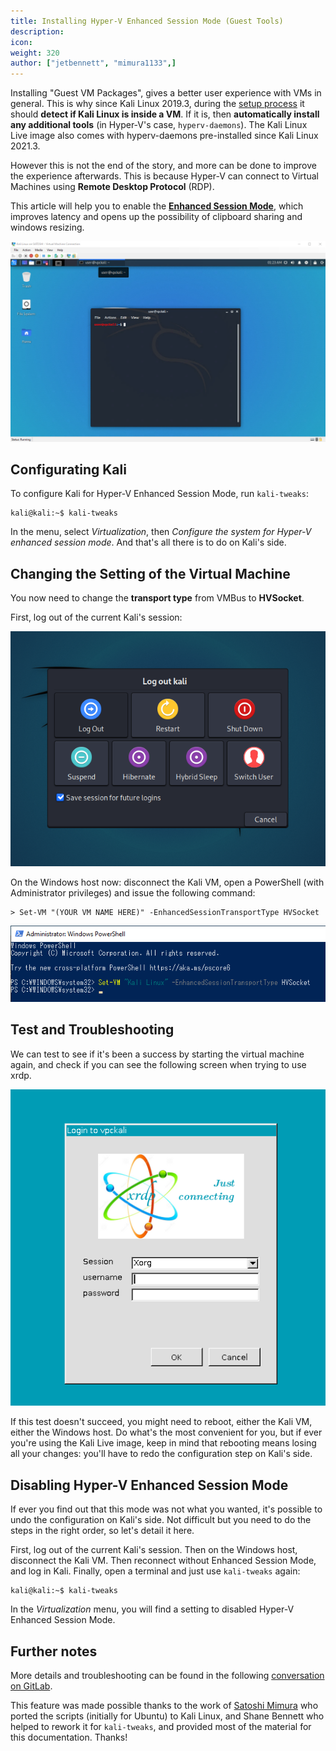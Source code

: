 ```yaml
---
title: Installing Hyper-V Enhanced Session Mode (Guest Tools)
description:
icon:
weight: 320
author: ["jetbennett", "mimura1133",]
---
```


Installing "Guest VM Packages", gives a better user experience with VMs in general. This is why since Kali Linux 2019.3, during the [setup process](https://gitlab.com/kalilinux/build-scripts/live-build-config/-/blob/master/simple-cdd/profiles/offline.downloads) it should **detect if Kali Linux is inside a VM**. If it is, then **automatically install any additional tools** (in Hyper-V's case, `hyperv-daemons`). The Kali Linux Live image also comes with hyperv-daemons pre-installed since Kali Linux 2021.3.

However this is not the end of the story, and more can be done to improve the experience afterwards. This is because Hyper-V can connect to Virtual Machines using **Remote Desktop Protocol** (RDP).

This article will help you to enable the **[Enhanced Session Mode](https://techcommunity.microsoft.com/t5/virtualization/sneak-peek-taking-a-spin-with-enhanced-linux-vms/ba-p/382415)**, which improves latency and opens up the possibility of clipboard sharing and windows resizing.

![](kali-hyper-v-enhancedmode.png)


## Configurating Kali

To configure Kali for Hyper-V Enhanced Session Mode, run `kali-tweaks`:

```console
kali@kali:~$ kali-tweaks
```

In the menu, select *Virtualization*, then *Configure the system for Hyper-V enhanced session mode*. And that's all there is to do on Kali's side.


## Changing the Setting of the Virtual Machine

You now need to change the **transport type** from VMBus to **HVSocket**.

First, log out of the current Kali's session:

![](kali-hyperv-step1.png)

On the Windows host now: disconnect the Kali VM, open a PowerShell (with Administrator privileges) and issue the following command:

```console
> Set-VM "(YOUR VM NAME HERE)" -EnhancedSessionTransportType HVSocket
```

![](kali-hyperv-step2.png)


## Test and Troubleshooting

We can test to see if it's been a success by starting the virtual machine again, and check if you can see the following screen when trying to use xrdp.

![](kali-hyperv-step3.png)

If this test doesn't succeed, you might need to reboot, either the Kali VM, either the Windows host. Do what's the most convenient for you, but if ever you're using the Kali Live image, keep in mind that rebooting means losing all your changes: you'll have to redo the configuration step on Kali's side.


## Disabling Hyper-V Enhanced Session Mode

If ever you find out that this mode was not what you wanted, it's possible to undo the configuration on Kali's side. Not difficult but you need to do the steps in the right order, so let's detail it here.

First, log out of the current Kali's session. Then on the Windows host, disconnect the Kali VM. Then reconnect without Enhanced Session Mode, and log in Kali. Finally, open a terminal and just use `kali-tweaks` again:

```console
kali@kali:~$ kali-tweaks
```

In the *Virtualization* menu, you will find a setting to disabled Hyper-V Enhanced Session Mode.


## Further notes

More details and troubleshooting can be found in the following [conversation on GitLab](https://gitlab.com/kalilinux/build-scripts/live-build-config/-/issues/32#note_650129582).

This feature was made possible thanks to the work of [Satoshi Mimura](https://github.com/mimura1133/linux-vm-tools) who ported the scripts (initially for Ubuntu) to Kali Linux, and Shane Bennett who helped to rework it for `kali-tweaks`, and provided most of the material for this documentation. Thanks!
